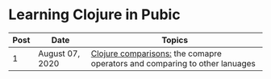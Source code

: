 # Learning Clojure in Pubic


| Post | Date              | Topics                                          |
| ---- | ----------------- | ----------------------------------------------- |
| 1    | August 07, 2020 | [Clojure comparisons:](posts/2020-08-07.md) the comapre operators and comparing to other lanuages  |
